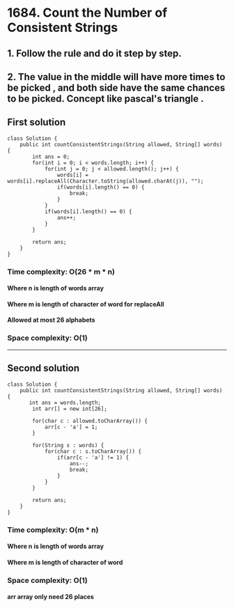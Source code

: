 # 1684. Count the Number of Consistent Strings
## 1. Follow the rule and do it step by step.
## 2. The value in the middle will have more times to be picked , and both side have the same chances to be picked. Concept like pascal's triangle .
## First solution
```
class Solution {
    public int countConsistentStrings(String allowed, String[] words) {
        int ans = 0;
		for(int i = 0; i < words.length; i++) {
			for(int j = 0; j < allowed.length(); j++) {
				words[i] = words[i].replaceAll(Character.toString(allowed.charAt(j)), "");
                if(words[i].length() == 0) {
					break;
				}
			}
			if(words[i].length() == 0) {
				ans++;
			}
		}
		
		return ans;
    }
}
```
### Time complexity: O(26 * m * n)
#### Where n is length of words array
#### Where m is length of character of word for replaceAll
#### Allowed at most 26 alphabets
### Space complexity: O(1)
---
## Second solution
```
class Solution {
    public int countConsistentStrings(String allowed, String[] words) {
       int ans = words.length;
		int arr[] = new int[26];
		
		for(char c : allowed.toCharArray()) {
			arr[c - 'a'] = 1;
		}
		
		for(String s : words) {
			for(char c : s.toCharArray()) {
				if(arr[c - 'a'] != 1) {
					ans--;
					break;
				}
			}
		}
		
		return ans;
    }
}
```
### Time complexity: O(m * n)
#### Where n is length of words array
#### Where m is length of character of word 
### Space complexity: O(1)
#### arr array only need 26 places